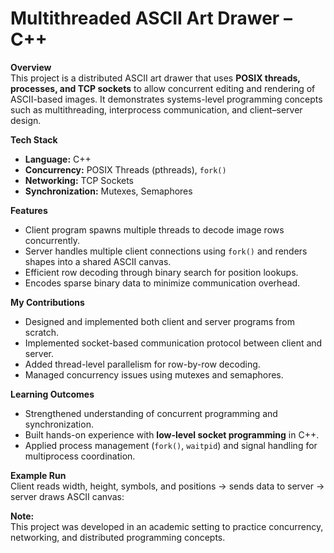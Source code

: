 # Multithreaded ASCII Art Drawer – C++  

**Overview**  
This project is a distributed ASCII art drawer that uses **POSIX threads, processes, and TCP sockets** to allow concurrent editing and rendering of ASCII-based images. It demonstrates systems-level programming concepts such as multithreading, interprocess communication, and client–server design.  

**Tech Stack**  
- **Language:** C++  
- **Concurrency:** POSIX Threads (pthreads), `fork()`  
- **Networking:** TCP Sockets  
- **Synchronization:** Mutexes, Semaphores  

**Features**  
- Client program spawns multiple threads to decode image rows concurrently.  
- Server handles multiple client connections using `fork()` and renders shapes into a shared ASCII canvas.  
- Efficient row decoding through binary search for position lookups.  
- Encodes sparse binary data to minimize communication overhead.  

**My Contributions**  
- Designed and implemented both client and server programs from scratch.  
- Implemented socket-based communication protocol between client and server.  
- Added thread-level parallelism for row-by-row decoding.  
- Managed concurrency issues using mutexes and semaphores.  

**Learning Outcomes**  
- Strengthened understanding of concurrent programming and synchronization.  
- Built hands-on experience with **low-level socket programming** in C++.  
- Applied process management (`fork()`, `waitpid`) and signal handling for multiprocess coordination.  

**Example Run**  
Client reads width, height, symbols, and positions → sends data to server → server draws ASCII canvas:  

**Note:**  
This project was developed in an academic setting to practice concurrency, networking, and distributed programming concepts.

